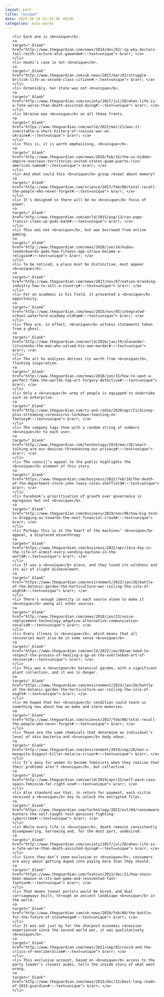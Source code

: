 ```yaml
---
layout: post
title: "unique"
date: 2023-10-10 12:34:56 +0530
categories: auto-words
---
```

<ol>

    <li> Each one is <b>unique</b>.
    <a 
    target="_blank" 
    href="http://www.theguardian.com/news/2014/dec/02/-sp-why-doctors-fail-reith-lecture-atul-gawande#:~:text=unique"> &rarr; </a>
    </li>
    <li> Hashi’s case is not <b>unique</b>.
    <a 
    target="_blank" 
    href="http://www.theguardian.com/uk-news/2017/mar/02/struggle-british-life-as-second-class-citizen#:~:text=unique"> &rarr; </a>
    </li>
    <li> Ostensibly, her state was not <b>unique</b>.
    <a 
    target="_blank" 
    href="http://www.theguardian.com/society/2017/jul/20/when-life-is-a-fate-worse-than-death-assisted-dying#:~:text=unique"> &rarr; </a>
    </li>
    <li> Ukraine was <b>unique</b> on all these fronts.
    <a 
    target="_blank" 
    href="https://www.theguardian.com/world/2022/mar/11/was-it-inevitable-a-short-history-of-russias-war-on-ukraine#:~:text=unique"> &rarr; </a>
    </li>
    <li> This is, it is worth emphasising, <b>unique</b>.
    <a 
    target="_blank" 
    href="http://www.theguardian.com/news/2019/feb/15/the-us-hidden-empire-overseas-territories-united-states-guam-puerto-rico-american-samoa#:~:text=unique"> &rarr; </a>
    </li>
    <li> And what could this <b>unique</b> group reveal about memory?
    <a 
    target="_blank" 
    href="http://www.theguardian.com/science/2017/feb/08/total-recall-the-people-who-never-forget#:~:text=unique"> &rarr; </a>
    </li>
    <li> It’s designed so there will be no <b>unique</b> focus of power.
    <a 
    target="_blank" 
    href="http://www.theguardian.com/world/2015/aug/13/can-pope-francis-clean-up-gods-bank#:~:text=unique"> &rarr; </a>
    </li>
    <li> This was not <b>unique</b>, but was borrowed from online gaming.
    <a 
    target="_blank" 
    href="http://www.theguardian.com/news/2020/jan/14/kudos-leaderboards-qoms-how-fitness-app-strava-became-a-religion#:~:text=unique"> &rarr; </a>
    </li>
    <li> To be noticed, a place must be distinctive, must appear <b>unique</b>.
    <a 
    target="_blank" 
    href="http://www.theguardian.com/news/2017/nov/07/nation-branding-industry-how-to-sell-a-country#:~:text=unique"> &rarr; </a>
    </li>
    <li> For an academic in his field, it presented a <b>unique</b> opportunity.
    <a 
    target="_blank" 
    href="http://www.theguardian.com/news/2015/nov/05/integrated-school-waterford-academy-oldham#:~:text=unique"> &rarr; </a>
    </li>
    <li> They are, in effect, <b>unique</b> witness statements taken from a ghost.
    <a 
    target="_blank" 
    href="http://www.theguardian.com/world/2016/jan/19/alexander-litvinenko-the-man-who-solved-his-own-murder#:~:text=unique"> &rarr; </a>
    </li>
    <li> The art he analyses derives its worth from <b>unique</b>, flashing inspiration.
    <a 
    target="_blank" 
    href="http://www.theguardian.com/news/2018/jun/15/how-to-spot-a-perfect-fake-the-worlds-top-art-forgery-detective#:~:text=unique"> &rarr; </a>
    </li>
    <li> Only a <b>unique</b> army of people is equipped to undertake such an enterprise.
    <a 
    target="_blank" 
    href="http://www.theguardian.com/tv-and-radio/2020/apr/21/disney-plus-streaming-coronavirus-lockdown-feasting-on-fantasy#:~:text=unique"> &rarr; </a>
    </li>
    <li> The company tags them with a random string of numbers <b>unique</b> to each user.
    <a 
    target="_blank" 
    href="http://www.theguardian.com/technology/2019/mar/26/smart-talking-are-our-devices-threatening-our-privacy#:~:text=unique"> &rarr; </a>
    </li>
    <li> The council’s appeal to the public highlights the <b>unique</b> element of this story.
    <a 
    target="_blank" 
    href="https://www.theguardian.com/business/2022/feb/10/the-death-of-the-department-store-john-lewis-coles-sheffield#:~:text=unique"> &rarr; </a>
    </li>
    <li> Facebook’s prioritisation of growth over governance is egregious but not <b>unique</b>.
    <a 
    target="_blank" 
    href="http://www.theguardian.com/business/2019/nov/08/how-big-tech-is-dragging-us-towards-the-next-financial-crash#:~:text=unique"> &rarr; </a>
    </li>
    <li> Perhaps this is at the heart of the machines’ <b>unique</b> appeal, a displaced misanthropy.
    <a 
    target="_blank" 
    href="https://www.theguardian.com/business/2022/apr/14/a-day-in-the-life-of-almost-every-vending-machine-in-the-world#:~:text=unique"> &rarr; </a>
    </li>
    <li> It was a <b>unique</b> place, and they loved its wildness and its air of slight dishevelment.
    <a 
    target="_blank" 
    href="https://www.theguardian.com/environment/2023/jan/26/battle-of-the-botanic-garden-the-horticulture-war-roiling-the-isle-of-wight#:~:text=unique"> &rarr; </a>
    </li>
    <li> There’s enough identity in each source alone to make it <b>unique</b> among all other sources.
    <a 
    target="_blank" 
    href="http://www.theguardian.com/news/2018/jan/23/voice-replacement-technology-adaptive-alternative-communication-vocalid#:~:text=unique"> &rarr; </a>
    </li>
    <li> Every illness is <b>unique</b>, which means that all recoveries must also be in some sense <b>unique</b>.
    <a 
    target="_blank" 
    href="https://www.theguardian.com/world/2022/jan/04/we-need-to-respect-the-process-of-healing-a-gp-on-the-overlooked-art-of-recovery#:~:text=unique"> &rarr; </a>
    </li>
    <li> This was a <b>unique</b> botanical garden, with a significant plant collection, and it was in danger.
    <a 
    target="_blank" 
    href="https://www.theguardian.com/environment/2023/jan/26/battle-of-the-botanic-garden-the-horticulture-war-roiling-the-isle-of-wight#:~:text=unique"> &rarr; </a>
    </li>
    <li> He hoped that her <b>unique</b> condition could teach us something new about how we make and store memories.
    <a 
    target="_blank" 
    href="http://www.theguardian.com/science/2017/feb/08/total-recall-the-people-who-never-forget#:~:text=unique"> &rarr; </a>
    </li>
    <li> These are the same chemicals that determine an individual’s level of skin bacteria and <b>unique</b> body odour.
    <a 
    target="_blank" 
    href="http://www.theguardian.com/environment/2019/sep/20/man-v-mosquito-biggest-killer-malaria-crispr#:~:text=unique"> &rarr; </a>
    </li>
    <li> It’s easy for women to become feminists when they realise that their problems aren’t <b>unique</b>, but collective.
    <a 
    target="_blank" 
    href="http://www.theguardian.com/world/2019/apr/23/wolf-pack-case-spain-feminism-far-right-vox#:~:text=unique"> &rarr; </a>
    </li>
    <li> Also standard was that, in return for payment, each victim received a <b>unique</b> key to unlock the encrypted files.
    <a 
    target="_blank" 
    href="https://www.theguardian.com/technology/2022/oct/04/ransomware-hunters-the-self-taught-tech-geniuses-fighting-cybercrime#:~:text=unique"> &rarr; </a>
    </li>
    <li> While every life is <b>unique</b>, death remains consistently disempowering, harrowing and, for the most part, undesired.
    <a 
    target="_blank" 
    href="http://www.theguardian.com/society/2017/jul/20/when-life-is-a-fate-worse-than-death-assisted-dying#:~:text=unique"> &rarr; </a>
    </li>
    <li> Since they don’t seem exclusive or <b>unique</b>, consumers are wary about getting duped into paying more than they should.
    <a 
    target="_blank" 
    href="https://www.theguardian.com/fashion/2021/dec/21/how-shein-beat-amazon-at-its-own-game-and-reinvented-fast-fashion#:~:text=unique"> &rarr; </a>
    </li>
    <li> That means tunnel portals would be bored, and dual carriageways built, through an ancient landscape <b>unique</b> in the world.
    <a 
    target="_blank" 
    href="http://www.theguardian.com/uk-news/2019/feb/08/the-battle-for-the-future-of-stonehenge#:~:text=unique"> &rarr; </a>
    </li>
    <li> It was not just by far the sharpest economic recession experienced since the second world war, it was qualitatively <b>unique</b>.
    <a 
    target="_blank" 
    href="http://www.theguardian.com/news/2021/sep/02/covid-and-the-crisis-of-neoliberalism#:~:text=unique"> &rarr; </a>
    </li>
    <li> This exclusive account, based on <b>unique</b> access to the party leader’s closest aides, tells the inside story of what went wrong.
    <a 
    target="_blank" 
    href="http://www.theguardian.com/news/2015/dec/22/best-long-reads-of-2015-guardian#:~:text=unique"> &rarr; </a>
    </li>